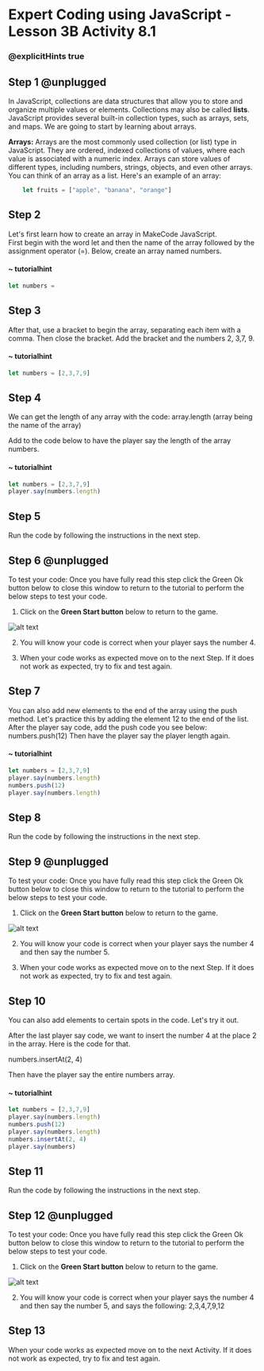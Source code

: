 # Expert Coding using JavaScript - Lesson 3B Activity 8.1

### @explicitHints true

## Step 1 @unplugged
In JavaScript, collections are data structures that allow you to store and organize multiple values or elements. Collections may also be called **lists**. JavaScript provides several built-in collection types, such as arrays, sets, and maps. We are going to start by learning about arrays. 


**Arrays:** Arrays are the most commonly used collection (or list) type in JavaScript. They are ordered, indexed collections of values, where each value is associated with a numeric index. Arrays can store values of different types, including numbers, strings, objects, and even other arrays. You can think of an array as a list.  Here's an example of an array:


```javascript
    let fruits = ["apple", "banana", "orange"]
```

## Step 2 

Let's first learn how to create an array in MakeCode JavaScript.  
First begin with the word let and then the name of the array followed by the assignment operator (=). 
Below, create an array named numbers. 

#### ~ tutorialhint

```javascript
let numbers =
```

## Step 3
After that, use a bracket to begin the array, separating each item with a comma. Then close the bracket. 
Add the bracket and the numbers 2, 3,7, 9. 

#### ~ tutorialhint

```javascript
let numbers = [2,3,7,9]
```

## Step 4
We can get the length of any array with the code: 
array.length (array being the name of the array)

Add to the code below to have the player say the length of the array numbers. 

#### ~ tutorialhint

```javascript
let numbers = [2,3,7,9]
player.say(numbers.length)
```

## Step 5

Run the code by following the instructions in the next step.


## Step 6 @unplugged
To test your code:
Once you have fully read this step click the Green Ok button below to close this window to return to the tutorial to perform the below steps to test your code.

1. Click on the **Green Start button** below to return to the game.



![alt text](https://expertjs.codingcredentials.com/Lesson1/1.1/1.JPG?raw=true  "Start")

2.  You will know your code is correct when your player says the number 4. 

3. When your code works as expected move on to the next Step. If it does not work as expected, try to fix and test again.


## Step 7
You can also add new elements to the end of the array using the push method.  Let's practice this by adding the element 12 to the end of the list. After the player say code, add the push code you see below:
numbers.push(12)
Then have the player say the player length again. 

#### ~ tutorialhint

```javascript
let numbers = [2,3,7,9]
player.say(numbers.length)
numbers.push(12)
player.say(numbers.length)
```

## Step 8
Run the code by following the instructions in the next step.


## Step 9 @unplugged
To test your code:
Once you have fully read this step click the Green Ok button below to close this window to return to the tutorial to perform the below steps to test your code.

1. Click on the **Green Start button** below to return to the game.



![alt text](https://expertjs.codingcredentials.com/Lesson1/1.1/1.JPG?raw=true  "Start")

2.  You will know your code is correct when your player says the number 4 and then say the number 5. 

3. When your code works as expected move on to the next Step. If it does not work as expected, try to fix and test again.


## Step 10

You can also add elements to certain spots in the code.  Let's try it out. 

After the last player say code, we want to insert the number 4 at the place 2 in the array.  Here is the code for that. 

numbers.insertAt(2, 4)

Then have the player say the entire numbers array. 

#### ~ tutorialhint

```javascript
let numbers = [2,3,7,9]
player.say(numbers.length)
numbers.push(12)
player.say(numbers.length)
numbers.insertAt(2, 4)
player.say(numbers)
```

## Step 11
Run the code by following the instructions in the next step.


## Step 12 @unplugged
To test your code:
Once you have fully read this step click the Green Ok button below to close this window to return to the tutorial to perform the below steps to test your code.

1. Click on the **Green Start button** below to return to the game.



![alt text](https://expertjs.codingcredentials.com/Lesson1/1.1/1.JPG?raw=true  "Start")

2.  You will know your code is correct when your player says the number 4 and then say the number 5, and says the following: 2,3,4,7,9,12 

## Step 13
When your code works as expected move on to the next Activity. 
If it does not work as expected, try to fix and test again.